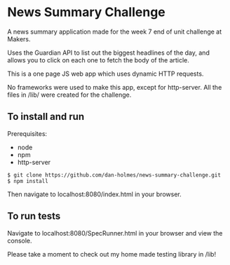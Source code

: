 # News Summary Challenge

A news summary application made for the week 7 end of unit challenge at Makers.

Uses the Guardian API to list out the biggest headlines of the day, and allows you to click on each one to fetch the body of the article.

This is a one page JS web app which uses dynamic HTTP requests.

No frameworks were used to make this app, except for http-server. All the files in /lib/ were created for the challenge.


## To install and run

Prerequisites:
- node
- npm
- http-server

```
$ git clone https://github.com/dan-holmes/news-summary-challenge.git
$ npm install
```

Then navigate to localhost:8080/index.html in your browser.

## To run tests

Navigate to localhost:8080/SpecRunner.html in your browser and view the console.

Please take a moment to check out my home made testing library in /lib!